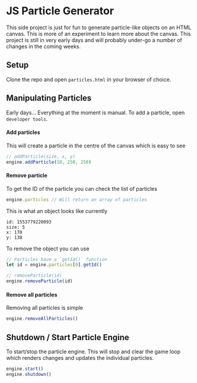 # JS Particle Generator
This side project is just for fun to generate particle-like objects on an HTML canvas.
This is more of an experiment to learn more about the canvas. This project is still in
very early days and will probably under-go a number of changes in the coming weeks.

## Setup
Clone the repo and open `particles.html` in your browser of choice.

## Manipulating Particles
Early days... Everything at the moment is manual. To add a particle, open `developer tools`.

#### Add particles
This will create a particle in the centre of the canvas which is easy to see
```javascript
// addParticle(size, x, y)
engine.addParticle(10, 250, 250)
```

#### Remove particle
To get the ID of the particle you can check the list of particles
```javascript
engine.particles // Will return an array of particles
```

This is what an object looks like currently
```
id: 1553779220093
size: 5
x: 170
y: 138
```

To remove the object you can use
```javascript
// Particles have a `getId()` function
let id = engine.particles[0].getId()

// removeParticle(id)
engine.removeParticle(id)
```

#### Remove all particles
Removing all particles is simple
```javascript
engine.removeAllParticles()
```

## Shutdown / Start Particle Engine
To start/stop the particle engine. This will stop and clear the game loop which
renders changes and updates the individual particles.
```javascript
engine.start()
engine.shutdown()
```